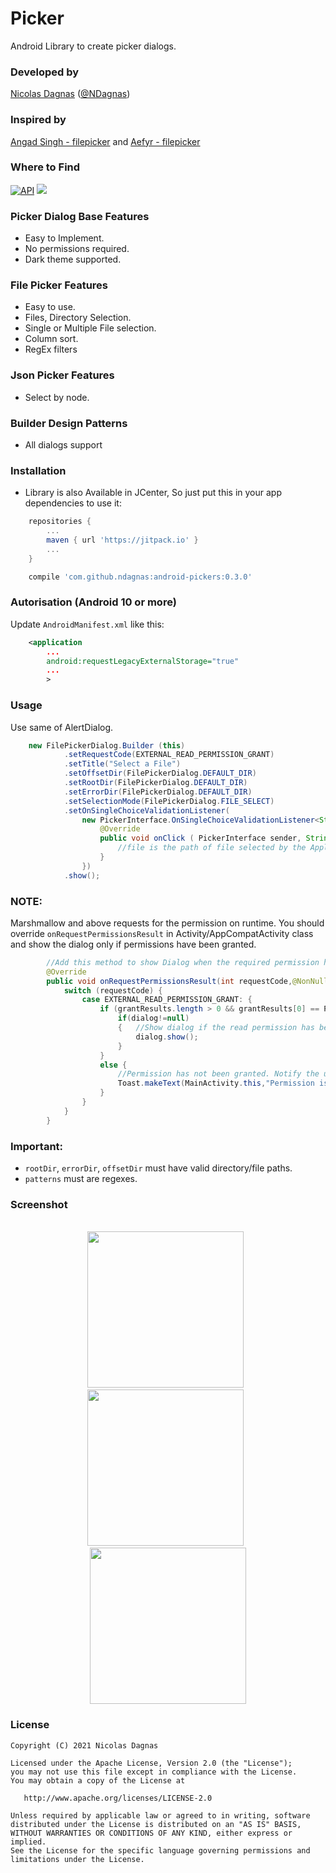 # Picker
Android Library to create picker dialogs.

### Developed by
[Nicolas Dagnas](https://www.github.com/ndagnas) ([@NDagnas](https://www.twitter.com/NDagnas))

### Inspired by
[Angad Singh - filepicker](https://www.github.com/angads25/android-filepicker) and [Aefyr - filepicker](https://www.github.com/Aefyr/android-filepicker)

### Where to Find
[![API](https://img.shields.io/badge/API-23%2B-brightgreen.svg?style=flat)](https://android-arsenal.com/api?level=23) [![](https://jitpack.io/v/ndagnas/android-pickers.svg)](https://jitpack.io/#ndagnas/android-pickers)

### Picker Dialog Base Features
* Easy to Implement.
* No permissions required.
* Dark theme supported.

### File Picker Features
* Easy to use.
* Files, Directory Selection.
* Single or Multiple File selection.
* Column sort.
* RegEx filters

### Json Picker Features
* Select by node.

### Builder Design Patterns
* All dialogs support

### Installation
* Library is also Available in JCenter, So just put this in your app dependencies to use it:
```gradle
    repositories {
		...
        maven { url 'https://jitpack.io' }
		...
    }
```

```gradle
    compile 'com.github.ndagnas:android-pickers:0.3.0'
```

### Autorisation (Android 10 or more)
Update `AndroidManifest.xml` like this:

```xml
	<application
		...
		android:requestLegacyExternalStorage="true"
		...
		>
```

### Usage
Use same of AlertDialog.

```java
	new FilePickerDialog.Builder (this)
			.setRequestCode(EXTERNAL_READ_PERMISSION_GRANT)
			.setTitle("Select a File")
			.setOffsetDir(FilePickerDialog.DEFAULT_DIR)
			.setRootDir(FilePickerDialog.DEFAULT_DIR)
			.setErrorDir(FilePickerDialog.DEFAULT_DIR)
			.setSelectionMode(FilePickerDialog.FILE_SELECT)
			.setOnSingleChoiceValidationListener(
				new PickerInterface.OnSingleChoiceValidationListener<String>() {
					@Override
					public void onClick ( PickerInterface sender, String result ) {
						//file is the path of file selected by the Application User.
					}
				})
			.show();
```

### NOTE:
Marshmallow and above requests for the permission on runtime. You should override `onRequestPermissionsResult` in Activity/AppCompatActivity class and show the dialog only if permissions have been granted.

```java
        //Add this method to show Dialog when the required permission has been granted to the app.
        @Override
        public void onRequestPermissionsResult(int requestCode,@NonNull String permissions[],@NonNull int[] grantResults) {
            switch (requestCode) {
                case EXTERNAL_READ_PERMISSION_GRANT: {
                    if (grantResults.length > 0 && grantResults[0] == PackageManager.PERMISSION_GRANTED) {
                        if(dialog!=null)
                        {   //Show dialog if the read permission has been granted.
                            dialog.show();
                        }
                    }
                    else {
                        //Permission has not been granted. Notify the user.
                        Toast.makeText(MainActivity.this,"Permission is Required for getting list of files",Toast.LENGTH_SHORT).show();
                    }
                }
            }
        }
```

### Important:
* `rootDir`, `errorDir`, `offsetDir` must have valid directory/file paths.
* `patterns` must are regexes.

### Screenshot
<p align="center">
 </br>
 <img src="screenshots/file_picker.jpg" width="250">
 &nbsp;
 <img src="screenshots/file_picker_dark.jpg" width="250">
 &nbsp;
 <img src="screenshots/json_picker.jpg" width="250">
</p>

### License
    Copyright (C) 2021 Nicolas Dagnas

    Licensed under the Apache License, Version 2.0 (the "License");
    you may not use this file except in compliance with the License.
    You may obtain a copy of the License at

       http://www.apache.org/licenses/LICENSE-2.0

    Unless required by applicable law or agreed to in writing, software
    distributed under the License is distributed on an "AS IS" BASIS,
    WITHOUT WARRANTIES OR CONDITIONS OF ANY KIND, either express or implied.
    See the License for the specific language governing permissions and
    limitations under the License.